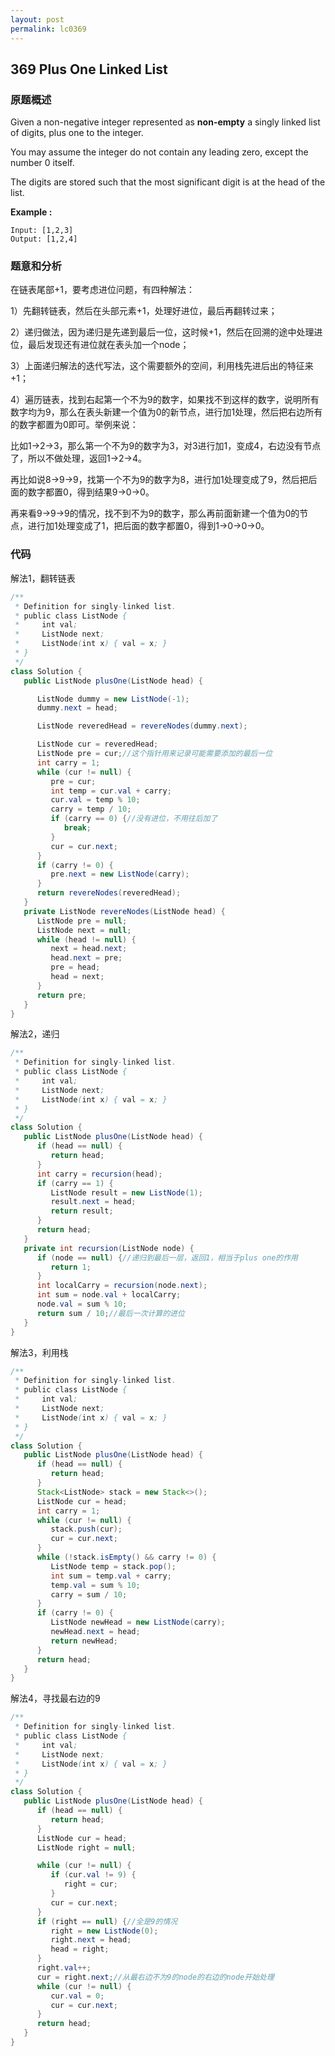 ```yaml
---
layout: post
permalink: lc0369 
---
```


## 369 Plus One Linked List

### 原题概述

Given a non-negative integer represented as **non-empty** a singly linked list of digits, plus one to the integer.

You may assume the integer do not contain any leading zero, except the number 0 itself.

The digits are stored such that the most significant digit is at the head of the list.

**Example :**

```text
Input: [1,2,3]
Output: [1,2,4]
```

### 题意和分析

在链表尾部+1，要考虑进位问题，有四种解法：

1）先翻转链表，然后在头部元素+1，处理好进位，最后再翻转过来；

2）递归做法，因为递归是先递到最后一位，这时候+1，然后在回溯的途中处理进位，最后发现还有进位就在表头加一个node；

3）上面递归解法的迭代写法，这个需要额外的空间，利用栈先进后出的特征来+1；

4）遍历链表，找到右起第一个不为9的数字，如果找不到这样的数字，说明所有数字均为9，那么在表头新建一个值为0的新节点，进行加1处理，然后把右边所有的数字都置为0即可。举例来说：

比如1-&gt;2-&gt;3，那么第一个不为9的数字为3，对3进行加1，变成4，右边没有节点了，所以不做处理，返回1-&gt;2-&gt;4。

再比如说8-&gt;9-&gt;9，找第一个不为9的数字为8，进行加1处理变成了9，然后把后面的数字都置0，得到结果9-&gt;0-&gt;0。

再来看9-&gt;9-&gt;9的情况，找不到不为9的数字，那么再前面新建一个值为0的节点，进行加1处理变成了1，把后面的数字都置0，得到1-&gt;0-&gt;0-&gt;0。

### 代码

解法1，翻转链表

```java
/**
 * Definition for singly-linked list.
 * public class ListNode {
 *     int val;
 *     ListNode next;
 *     ListNode(int x) { val = x; }
 * }
 */
class Solution {
   public ListNode plusOne(ListNode head) {

      ListNode dummy = new ListNode(-1);
      dummy.next = head;

      ListNode reveredHead = revereNodes(dummy.next);

      ListNode cur = reveredHead;
      ListNode pre = cur;//这个指针用来记录可能需要添加的最后一位
      int carry = 1;
      while (cur != null) {
         pre = cur;
         int temp = cur.val + carry;
         cur.val = temp % 10;
         carry = temp / 10;
         if (carry == 0) {//没有进位，不用往后加了
            break;
         }
         cur = cur.next;
      }
      if (carry != 0) {
         pre.next = new ListNode(carry);
      }
      return revereNodes(reveredHead);
   }
   private ListNode revereNodes(ListNode head) {
      ListNode pre = null;
      ListNode next = null;
      while (head != null) {
         next = head.next;
         head.next = pre;
         pre = head;
         head = next;
      }
      return pre;
   }
}
```

解法2，递归

```java
/**
 * Definition for singly-linked list.
 * public class ListNode {
 *     int val;
 *     ListNode next;
 *     ListNode(int x) { val = x; }
 * }
 */
class Solution {
   public ListNode plusOne(ListNode head) {
      if (head == null) {
         return head;
      }
      int carry = recursion(head);
      if (carry == 1) {
         ListNode result = new ListNode(1);
         result.next = head;
         return result;
      }
      return head;
   }
   private int recursion(ListNode node) {
      if (node == null) {//递归到最后一层，返回1，相当于plus one的作用
         return 1;
      }
      int localCarry = recursion(node.next);
      int sum = node.val + localCarry;
      node.val = sum % 10;
      return sum / 10;//最后一次计算的进位
   }
}
```

解法3，利用栈

```java
/**
 * Definition for singly-linked list.
 * public class ListNode {
 *     int val;
 *     ListNode next;
 *     ListNode(int x) { val = x; }
 * }
 */
class Solution {
   public ListNode plusOne(ListNode head) {
      if (head == null) {
         return head;
      }
      Stack<ListNode> stack = new Stack<>();
      ListNode cur = head;
      int carry = 1;
      while (cur != null) {
         stack.push(cur);
         cur = cur.next;
      }
      while (!stack.isEmpty() && carry != 0) {
         ListNode temp = stack.pop();
         int sum = temp.val + carry;
         temp.val = sum % 10;
         carry = sum / 10;
      }
      if (carry != 0) {
         ListNode newHead = new ListNode(carry);
         newHead.next = head;
         return newHead;
      }
      return head;
   }
}
```

解法4，寻找最右边的9

```java
/**
 * Definition for singly-linked list.
 * public class ListNode {
 *     int val;
 *     ListNode next;
 *     ListNode(int x) { val = x; }
 * }
 */
class Solution {
   public ListNode plusOne(ListNode head) {
      if (head == null) {
         return head;
      }
      ListNode cur = head;
      ListNode right = null;

      while (cur != null) {
         if (cur.val != 9) {
            right = cur;
         }
         cur = cur.next;
      }
      if (right == null) {//全是9的情况
         right = new ListNode(0);
         right.next = head;
         head = right;
      }
      right.val++;
      cur = right.next;//从最右边不为9的node的右边的node开始处理
      while (cur != null) {
         cur.val = 0;
         cur = cur.next;
      }
      return head;
   }
}
```